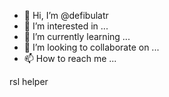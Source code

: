 - 👋 Hi, I’m @defibulatr
- 👀 I’m interested in ...
- 🌱 I’m currently learning ...
- 💞️ I’m looking to collaborate on ...
- 📫 How to reach me ...

<!---
defibulatr/defibulatr is a ✨ special ✨ repository because its `README.md` (this file) appears on your GitHub profile.
You can click the Preview link to take a look at your changes.
--->rsl helper
